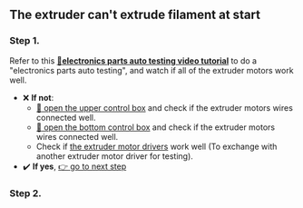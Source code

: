 ## The extruder can't extrude filament at start
### Step 1. 
Refer to this [:movie_camera:**electronics parts auto testing video tutorial**](https://youtu.be/Mf92BlmKA0A) to do a "electronics parts auto testing", and watch if all of the extruder motors work well.   
  - :x: **If not**:
    - [:link: open the upper control box](../Upper_box_mounted_screws.jpg) and check if the extruder motors wires connected well.
    - [:link: open the bottom control box](../How_to_open_the_control_box.jpg) and check if the extruder motors wires connected well.
    - Check if [the extruder motor drivers](../motor_drivers.jpg) work well (To exchange with another extruder motor driver for testing).
  - :heavy_check_mark: **If yes**, [:point_right: go to next step](#step-2)

### Step 2. 
